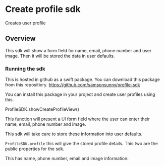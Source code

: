 # Create profile sdk

Creates user profile

## Overview

This sdk will show a form field for name, email, phone number and user image. Then it will be stored the data in user defaults. 

### Running the sdk

This is hosted in github as a swift package. 
You can download this package from this repositiory. https://github.com/samsonsunny/profile-sdk

You can install this package in your project and create user profiles using this. 

ProfileSDK.showCreateProfileView() 

This function will present a UI form field where the user can enter their name, email, phone number and image. 

This sdk will take care to store these information into user defaults. 

```ProfileSDK.profile``` this will give the stored profile details. This two are the public properties for the sdk. 

This has name, phone number, email and image information.  
